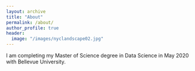 ```yaml
---
layout: archive
title: "About"
permalink: /about/
author_profile: true
header:
  image: "/images/nyclandscape02.jpg"
---
```


I am completing my Master of Science degree in Data Science in May 2020 with Bellevue University.
